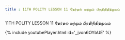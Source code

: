 ```yaml
---
title : 11TH POLITY LESSON 11 தேர்தல் மற்றும் பிரதிநிதித்துவம்
---
```


11TH POLITY LESSON 11 தேர்தல் மற்றும் பிரதிநிதித்துவம்



{% include youtubePlayer.html id='_jvon6OYbUE' %}
